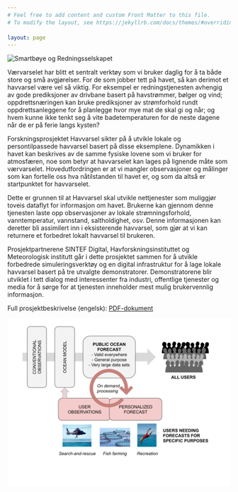 ```yaml
---
# Feel free to add content and custom Front Matter to this file.
# To modify the layout, see https://jekyllrb.com/docs/themes/#overriding-theme-defaults

layout: page
---
```


<!-- TODO: Lag engelsk versjon av nettstedet? -->

![Smartbøye og Redningsselskapet](assets/images/redningsselskapet_og_smartboye.jpgsjekk)

Værvarselet har blitt et sentralt verktøy som vi bruker daglig for å ta både store og små avgjørelser. For de som jobber tett på havet, så kan derimot et havvarsel være vel så viktig.
For eksempel er redningstjenesten avhengig av gode prediksjoner av drivbane basert på havstrømmer, bølger og vind; oppdrettsnæringen kan bruke prediksjoner av strømforhold rundt oppdrettsanleggene for å planlegge hvor mye mat de skal gi og når; og hvem kunne ikke tenkt seg å vite badetemperaturen for de neste dagene når de er på ferie langs kysten?

Forskningsprosjektet Havvarsel sikter på å utvikle lokale og persontilpassede havvarsel basert på disse eksemplene. Dynamikken i havet kan beskrives av de samme fysiske lovene som vi bruker for atmosfæren, noe som betyr at havvarselet kan lages på lignende måte som værvarselet. Hovedutfordringen er at vi mangler observasjoner og målinger som kan fortelle oss hva nåtilstanden til havet er, og som da altså er startpunktet for havvarselet.

Dette er grunnen til at Havvarsel skal utvikle nettjenester som muliggjør toveis dataflyt for informasjon om havet. Brukerne kan gjennom denne tjenesten laste opp observasjoner av lokale strømningsforhold, vanntemperatur, vannstand, saltholdighet, osv. Denne informasjonen kan deretter bli assimilert inn i eksisterende havvarsel, som gjør at vi kan returnere et forbedret lokalt havvarsel til brukeren.

Prosjektpartnerene SINTEF Digital, Havforskningsinstituttet og Meteorologisk institutt går i dette prosjektet sammen for å utvikle forbedrede simuleringsverktøy og en digital infrastruktur for å lage lokale havvarsel basert på tre utvalgte demonstratorer. Demonstratorene blir utviklet i tett dialog med interessenter fra industri, offentlige tjenester og media for å sørge for at tjenesten inneholder mest mulig brukervennlig informasjon.

Full prosjektbeskrivelse (engelsk): [PDF-dokument](assets/files/Havvarsel_project_description.pdf)

![Flytdiagram for toveis-kommunikasjon og spesialvarsler](assets/images/flytdiagram_prosjektbeskrivelse.svg)
